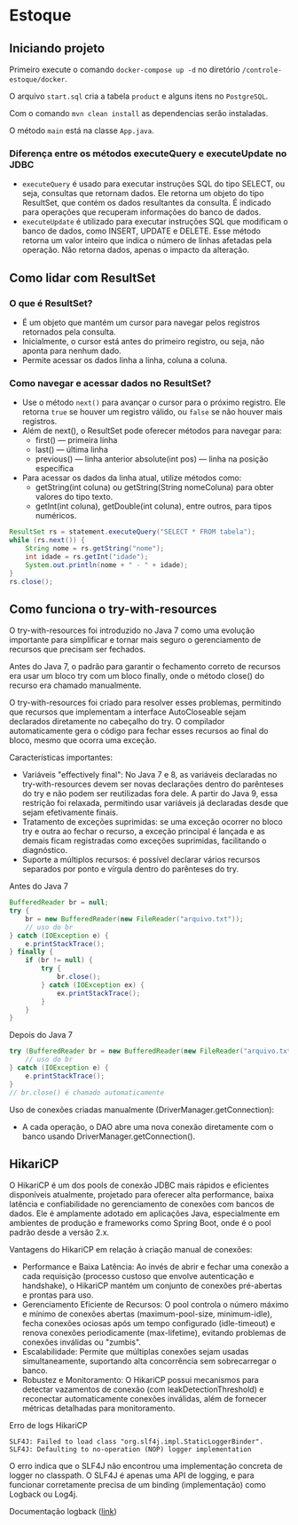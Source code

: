# Estoque

## Iniciando projeto
Primeiro execute o comando `docker-compose up -d` no diretório `/controle-estoque/docker`.

O arquivo `start.sql`  cria a tabela `product` e alguns itens no `PostgreSQL`.

Com o comando `mvn clean install` as dependencias serâo instaladas.

O método `main` está na classe `App.java`.

### Diferença entre os métodos executeQuery e executeUpdate no JDBC
- `executeQuery` é usado para executar instruções SQL do tipo SELECT, ou seja, consultas que retornam dados. Ele retorna um objeto do tipo ResultSet, que contém os dados resultantes da consulta. É indicado para operações que recuperam informações do banco de dados.
- `executeUpdate` é utilizado para executar instruções SQL que modificam o banco de dados, como INSERT, UPDATE e DELETE. Esse método retorna um valor inteiro que indica o número de linhas afetadas pela operação. Não retorna dados, apenas o impacto da alteração.

## Como lidar com ResultSet

### O que é ResultSet?
- É um objeto que mantém um cursor para navegar pelos registros retornados pela consulta. 
- Inicialmente, o cursor está antes do primeiro registro, ou seja, não aponta para nenhum dado. 
- Permite acessar os dados linha a linha, coluna a coluna.

### Como navegar e acessar dados no ResultSet?
- Use o método `next()` para avançar o cursor para o próximo registro. Ele retorna `true` se houver um registro válido, ou `false` se não houver mais registros.
- Além de next(), o ResultSet pode oferecer métodos para navegar para:
  - first() — primeira linha 
  - last() — última linha 
  - previous() — linha anterior absolute(int pos) — linha na posição específica
- Para acessar os dados da linha atual, utilize métodos como:
  - getString(int coluna) ou getString(String nomeColuna) para obter valores do tipo texto. 
  - getInt(int coluna), getDouble(int coluna), entre outros, para tipos numéricos.


```java
ResultSet rs = statement.executeQuery("SELECT * FROM tabela");
while (rs.next()) {
    String nome = rs.getString("nome");
    int idade = rs.getInt("idade");
    System.out.println(nome + " - " + idade);
}
rs.close();
```

## Como funciona o try-with-resources 
O try-with-resources foi introduzido no Java 7 como uma evolução importante para simplificar e tornar mais seguro o gerenciamento de recursos que precisam ser fechados.

Antes do Java 7, o padrão para garantir o fechamento correto de recursos era usar um bloco try com um bloco finally, onde o método close() do recurso era chamado manualmente.

O try-with-resources foi criado para resolver esses problemas, permitindo que recursos que implementam a interface AutoCloseable sejam declarados diretamente no cabeçalho do try. O compilador automaticamente gera o código para fechar esses recursos ao final do bloco, mesmo que ocorra uma exceção.

Características importantes:
- Variáveis "effectively final": No Java 7 e 8, as variáveis declaradas no try-with-resources devem ser novas declarações dentro do parênteses do try e não podem ser reutilizadas fora dele. A partir do Java 9, essa restrição foi relaxada, permitindo usar variáveis já declaradas desde que sejam efetivamente finais.
- Tratamento de exceções suprimidas: se uma exceção ocorrer no bloco try e outra ao fechar o recurso, a exceção principal é lançada e as demais ficam registradas como exceções suprimidas, facilitando o diagnóstico.
- Suporte a múltiplos recursos: é possível declarar vários recursos separados por ponto e vírgula dentro do parênteses do try.

Antes do Java 7
```java
BufferedReader br = null;
try {
    br = new BufferedReader(new FileReader("arquivo.txt"));
    // uso do br
} catch (IOException e) {
    e.printStackTrace();
} finally {
    if (br != null) {
        try {
            br.close();
        } catch (IOException ex) {
            ex.printStackTrace();
        }
    }
}
```
Depois do Java 7
```java
try (BufferedReader br = new BufferedReader(new FileReader("arquivo.txt"))) {
    // uso do br
} catch (IOException e) {
    e.printStackTrace();
}
// br.close() é chamado automaticamente
```

Uso de conexões criadas manualmente (DriverManager.getConnection):
- A cada operação, o DAO abre uma nova conexão diretamente com o banco usando DriverManager.getConnection().

## HikariCP
O HikariCP é um dos pools de conexão JDBC mais rápidos e eficientes disponíveis atualmente, projetado para oferecer alta performance, baixa latência e confiabilidade no gerenciamento de conexões com bancos de dados. Ele é amplamente adotado em aplicações Java, especialmente em ambientes de produção e frameworks como Spring Boot, onde é o pool padrão desde a versão 2.x.

Vantagens do HikariCP em relação à criação manual de conexões:
- Performance e Baixa Latência: Ao invés de abrir e fechar uma conexão a cada requisição (processo custoso que envolve autenticação e handshake), o HikariCP mantém um conjunto de conexões pré-abertas e prontas para uso.
- Gerenciamento Eficiente de Recursos: O pool controla o número máximo e mínimo de conexões abertas (maximum-pool-size, minimum-idle), fecha conexões ociosas após um tempo configurado (idle-timeout) e renova conexões periodicamente (max-lifetime), evitando problemas de conexões inválidas ou "zumbis".
- Escalabilidade: Permite que múltiplas conexões sejam usadas simultaneamente, suportando alta concorrência sem sobrecarregar o banco.
- Robustez e Monitoramento: O HikariCP possui mecanismos para detectar vazamentos de conexão (com leakDetectionThreshold) e reconectar automaticamente conexões inválidas, além de fornecer métricas detalhadas para monitoramento.

Erro de logs HikariCP
```text
SLF4J: Failed to load class "org.slf4j.impl.StaticLoggerBinder".
SLF4J: Defaulting to no-operation (NOP) logger implementation
```

O erro indica que o SLF4J não encontrou uma implementação concreta de logger no classpath. O SLF4J é apenas uma API de logging, e para funcionar corretamente precisa de um binding (implementação) como Logback ou Log4j.

Documentação logback ([link](https://logback.qos.ch/manual/configuration.html))
